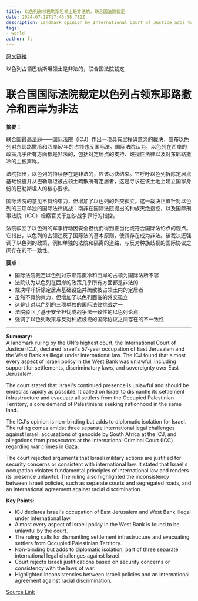 ```yaml
---
title: 以色列占领巴勒斯坦领土是非法的，联合国法院裁定
date: 2024-07-19T17:46:58.712Z
description: Landmark opinion by International Court of Justice adds to Israel’s diplomatic isolation
tags: 
- world
author: ft
---
```


[原文链接](https://ft.com/content/6a60da92-5795-46c6-9175-2f425d3805d0)

以色列占领巴勒斯坦领土是非法的，联合国法院裁定

# 联合国国际法院裁定以色列占领东耶路撒冷和西岸为非法

**摘要：**

联合国最高法庭——国际法院（ICJ）作出一项具有里程碑意义的裁决，宣布以色列对东耶路撒冷和西岸57年的占领违反国际法。国际法院认为，以色列在西岸的政策几乎所有方面都是非法的，包括对定居点的支持、歧视性法律以及对东耶路撒冷的主权声称。

法院指出，以色列的持续存在是非法的，应该尽快结束。它呼吁以色列拆除定居点基础设施并从巴勒斯坦被占领土疏散所有定居者，这是寻求在该土地上建立国家身份的巴勒斯坦人的核心要求。

国际法院的意见不具约束力，但增加了以色列的外交孤立。这一裁决正值针对以色列的三项单独的国际法律挑战：南非在国际法院提出的种族灭绝指控，以及国际刑事法院（ICC）检察官关于加沙战争罪行的指控。

法院驳回了以色列的军事行动因安全担忧而得到正当化或符合国际法论点的观点。它指出，以色列的占领违反了国际法的基本原则，使其存在成为非法。该裁决还强调了以色列的政策，例如单独的法院和隔离的道路，与反对种族歧视的国际协议之间存在的不一致性。

**要点：**
- 国际法院裁定以色列对东耶路撒冷和西岸的占领为国际法所不容
- 法院认为以色列在西岸的政策几乎所有方面都是非法的
- 裁决呼吁拆除定居点基础设施并疏散被占领土内的定居者
- 虽然不具约束力，但增加了以色列面临的外交孤立
- 这是针对以色列的三项单独的国际法律挑战之一
- 法院驳回了基于安全担忧或战争法一致性的以色列论点
- 强调了以色列政策与反对种族歧视的国际协议之间存在的不一致性

---

 **Summary:**  
A landmark ruling by the UN's highest court, the International Court of Justice (ICJ), declared Israel's 57-year occupation of East Jerusalem and the West Bank as illegal under international law. The ICJ found that almost every aspect of Israeli policy in the West Bank was unlawful, including support for settlements, discriminatory laws, and sovereignty over East Jerusalem.

The court stated that Israel's continued presence is unlawful and should be ended as rapidly as possible. It called on Israel to dismantle its settlement infrastructure and evacuate all settlers from the Occupied Palestinian Territory, a core demand of Palestinians seeking nationhood in the same land.

The ICJ's opinion is non-binding but adds to diplomatic isolation for Israel. The ruling comes amidst three separate international legal challenges against Israel: accusations of genocide by South Africa at the ICJ, and allegations from prosecutors at the International Criminal Court (ICC) regarding war crimes in Gaza.

The court rejected arguments that Israeli military actions are justified for security concerns or consistent with international law. It stated that Israel's occupation violates fundamental principles of international law and renders its presence unlawful. The ruling also highlighted the inconsistency between Israeli policies, such as separate courts and segregated roads, and an international agreement against racial discrimination.

**Key Points:**  
- ICJ declares Israel's occupation of East Jerusalem and West Bank illegal under international law.
- Almost every aspect of Israeli policy in the West Bank is found to be unlawful by the court.
- The ruling calls for dismantling settlement infrastructure and evacuating settlers from Occupied Palestinian Territory.
- Non-binding but adds to diplomatic isolation; part of three separate international legal challenges against Israel.
- Court rejects Israeli justifications based on security concerns or consistency with the laws of war.
- Highlighted inconsistencies between Israeli policies and an international agreement against racial discrimination.

[Source Link](https://ft.com/content/6a60da92-5795-46c6-9175-2f425d3805d0)


